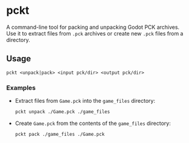 # pckt
A command-line tool for packing and unpacking Godot PCK archives.  
Use it to extract files from `.pck` archives or create new `.pck` files from a directory.

## Usage
`pckt <unpack|pack> <input pck/dir> <output pck/dir>`


### Examples
- Extract files from `Game.pck` into the `game_files` directory:
  ```bash
  pckt unpack ./Game.pck ./game_files
  ```
- Create `Game.pck` from the contents of the `game_files` directory:
  ```bash
  pckt pack ./game_files ./Game.pck
  ```